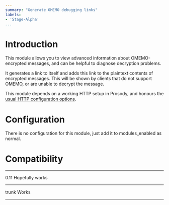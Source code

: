 ```yaml
---
summary: "Generate OMEMO debugging links"
labels:
- 'Stage-Alpha'
...
```


Introduction
============

This module allows you to view advanced information about OMEMO-encrypted messages,
and can be helpful to diagnose decryption problems.

It generates a link to itself and adds this link to the plaintext contents of
encrypted messages. This will be shown by clients that do not support OMEMO,
or are unable to decrypt the message.

This module depends on a working HTTP setup in Prosody, and honours the [usual
HTTP configuration options](https://prosody.im/doc/http).

Configuration
=============

There is no configuration for this module, just add it to
modules\_enabled as normal.

Compatibility
=============

  ----- -------
  0.11  Hopefully works
  ----- -------
  trunk Works
  ----- -------
